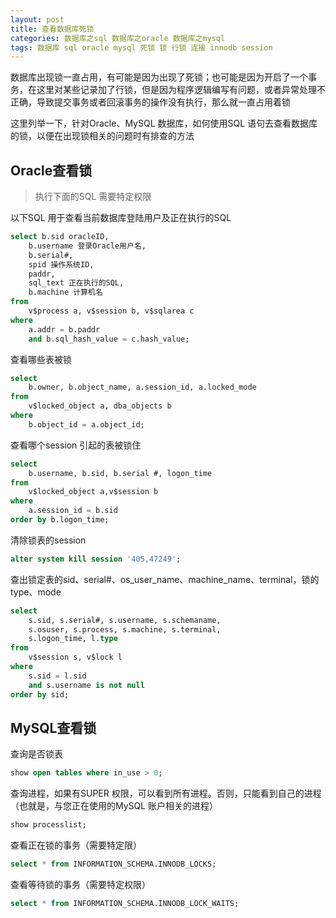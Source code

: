 ```yaml
---
layout: post
title: 查看数据库死锁
categories: 数据库之sql 数据库之oracle 数据库之mysql
tags: 数据库 sql oracle mysql 死锁 锁 行锁 连接 innodb session 
---
```


数据库出现锁一直占用，有可能是因为出现了死锁；也可能是因为开启了一个事务，在这里对某些记录加了行锁，但是因为程序逻辑编写有问题，或者异常处理不正确，导致提交事务或者回滚事务的操作没有执行，那么就一直占用着锁

这里列举一下，针对Oracle、MySQL 数据库，如何使用SQL 语句去查看数据库的锁，以便在出现锁相关的问题时有排查的方法

## Oracle查看锁

>执行下面的SQL 需要特定权限

以下SQL 用于查看当前数据库登陆用户及正在执行的SQL

```sql
select b.sid oracleID,  
	b.username 登录Oracle用户名,  
	b.serial#,  
	spid 操作系统ID,  
	paddr,  
	sql_text 正在执行的SQL,  
	b.machine 计算机名  
from 
    v$process a, v$session b, v$sqlarea c  
where 
    a.addr = b.paddr  
    and b.sql_hash_value = c.hash_value;
```

查看哪些表被锁

```sql
select 
    b.owner, b.object_name, a.session_id, a.locked_mode 
from 
    v$locked_object a, dba_objects b 
where 
    b.object_id = a.object_id;
```

查看哪个session 引起的表被锁住

```sql
select 
    b.username, b.sid, b.serial #, logon_time 
from 
    v$locked_object a,v$session b 
where 
    a.session_id = b.sid 
order by b.logon_time; 
```

清除锁表的session

```sql
alter system kill session '405,47249';
```

查出锁定表的sid、serial#、os_user_name、machine_name、terminal，锁的type、mode

```sql
select 
    s.sid, s.serial#, s.username, s.schemaname, 
    s.osuser, s.process, s.machine, s.terminal, 
    s.logon_time, l.type
from 
    v$session s, v$lock l
where
    s.sid = l.sid 
    and s.username is not null
order by sid;
```

## MySQL查看锁

查询是否锁表

```sql
show open tables where in_use > 0;
```

查询进程，如果有SUPER 权限，可以看到所有进程。否则，只能看到自己的进程（也就是，与您正在使用的MySQL 账户相关的进程）

```sql
show processlist;
```

查看正在锁的事务（需要特定限）

```sql
select * from INFORMATION_SCHEMA.INNODB_LOCKS; 
```

查看等待锁的事务（需要特定权限）

```sql
select * from INFORMATION_SCHEMA.INNODB_LOCK_WAITS; 
```
